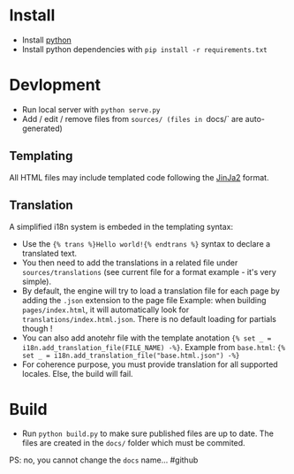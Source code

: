 # Install

* Install [python](https://www.python.org/downloads/)
* Install python dependencies with `pip install -r requirements.txt`


# Devlopment

* Run local server with `python serve.py`
* Add / edit / remove files from `sources/
  (files in `docs/` are auto-generated)

## Templating

All HTML files may include templated code following the [JinJa2](https://jinja.palletsprojects.com/en/3.0.x/templates/) format.

## Translation

A simplified i18n system is embeded in the templating syntax:
* Use the `{% trans %}Hello world!{% endtrans %}` syntax to declare a translated text.
* You then need to add the translations in a related file under `sources/translations` (see current file for a format example - it's very simple).
* By default, the engine will try to load a translation file for each page by adding the `.json` extension to the page file
  Example: when building `pages/index.html`, it will automatically look for `translations/index.html.json`.
  There is no default loading for partials though !
* You can also add anotehr file with the template anotation `{% set _ = i18n.add_translation_file(FILE_NAME) -%}`.
  Example from `base.html`: `{% set _ = i18n.add_translation_file("base.html.json") -%}`
* For coherence purpose, you must provide translation for all supported locales. Else, the build will fail.


# Build

* Run `python build.py` to make sure published files are up to date.
  The files are created in the `docs/` folder which must be commited.

PS: no, you cannot change the `docs` name... #github

